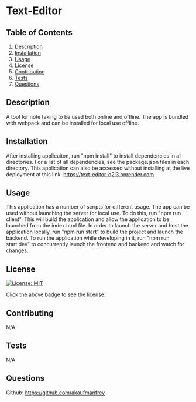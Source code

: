 # Text-Editor 
## Table of Contents
1. [Description](#description)
2. [Installation](#installation)
3. [Usage](#usage)
4. [License](#license)
5. [Contributing](#contributing)
6. [Tests](#tests)
7. [Questions](#questions) 
## Description
A tool for note taking to be used both online and offline. The app is bundled with webpack and can be installed for local use offline.

## Installation
After installing applicaiton, run "npm install" to install dependencies in all directories. For a list of all dependencies, see the package.json files in each directory. This application can also be accessed without installing at the live deployment at this link: https://text-editor-q2i3.onrender.com
## Usage
This application has a number of scripts for different usage. The app can be used without launching the server for local use. To do this, run "npm run client". This will build the application and allow the application to be launched from the index.html file. In order to launch the server and host the application locally, run "npm run start" to build the project and launch the backend. To run the application while developing in it, run "npm run start:dev" to concurrently launch the frontend and backend and watch for changes.
## License
[![License: MIT](https://img.shields.io/badge/License-MIT-blue.svg)](https://opensource.org/licenses/MIT)

Click the above badge to see the license.
## Contributing
N/A
## Tests
N/A
## Questions
Github: https://github.com/akaufmanfrey 